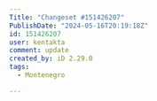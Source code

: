 ```yaml
---
Title: "Changeset #151426207"
PublishDate: "2024-05-16T20:19:18Z"
id: 151426207
user: kentakta
comment: update
created_by: iD 2.29.0
tags:
  - Montenegro

---
```

